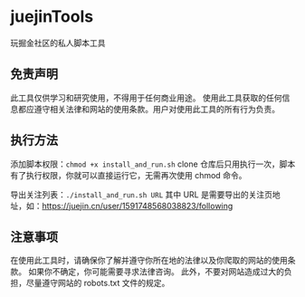 # juejinTools

玩掘金社区的私人脚本工具

## 免责声明

此工具仅供学习和研究使用，不得用于任何商业用途。
使用此工具获取的任何信息都应遵守相关法律和网站的使用条款。用户对使用此工具的所有行为负责。

## 执行方法

添加脚本权限：`chmod +x install_and_run.sh`
clone 仓库后只用执行一次，脚本有了执行权限，你就可以直接运行它，无需再次使用 chmod 命令。

导出关注列表：`./install_and_run.sh URL`
其中 URL 是需要导出的关注页地址，如：https://juejin.cn/user/1591748568038823/following

## 注意事项

在使用此工具时，请确保你了解并遵守你所在地的法律以及你爬取的网站的使用条款。
如果你不确定，你可能需要寻求法律咨询。
此外，不要对网站造成过大的负担，尽量遵守网站的 robots.txt 文件的规定。
